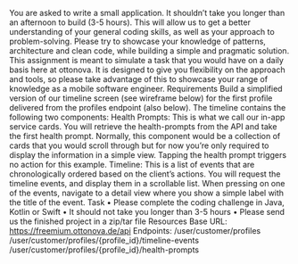 You are asked to write a small application. It shouldn’t take you longer than an afternoon to build (3-5 hours). This will allow us to get a better understanding of your general coding skills, as well as your approach to problem-solving.
Please try to showcase your knowledge of patterns, architecture and clean code, while building a simple and pragmatic solution.
This assignment is meant to simulate a task that you would have on a daily basis here at ottonova. It is designed to give you flexibility on the approach and tools, so please take advantage of this to showcase your range of knowledge as a mobile software engineer.
Requirements
Build a simplified version of our timeline screen (see wireframe below) for the first profile delivered from the profiles endpoint (also below). The timeline contains the following two components:
Health Prompts:
This is what we call our in-app service cards. You will retrieve the health-prompts from the API and take the first health prompt. Normally, this component would be a collection of cards that you would scroll through but for now you’re only required to display the information in a simple view. Tapping the health prompt triggers no action for this example.
Timeline:
This is a list of events that are chronologically ordered based on the client’s actions. You will request the timeline events, and display them in a scrollable list. When pressing on one of the events, navigate to a detail view where you show a simple label with the title of the event.
Task
• Please complete the coding challenge in Java, Kotlin or Swift
• It should not take you longer than 3-5 hours
• Please send us the finished project in a zip/tar file
Resources
Base URL: https://freemium.ottonova.de/api
Endpoints:
/user/customer/profiles /user/customer/profiles/{profile_id}/timeline-events /user/customer/profiles/{profile_id}/health-prompts
